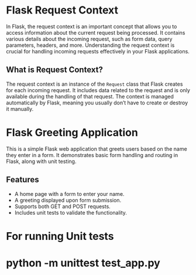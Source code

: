 # Flask Request Context

In Flask, the request context is an important concept that allows you to access information about the current request being processed. It contains various details about the incoming request, such as form data, query parameters, headers, and more. Understanding the request context is crucial for handling incoming requests effectively in your Flask applications.

## What is Request Context?

The request context is an instance of the `Request` class that Flask creates for each incoming request. It includes data related to the request and is only available during the handling of that request. The context is managed automatically by Flask, meaning you usually don’t have to create or destroy it manually.


# Flask Greeting Application

This is a simple Flask web application that greets users based on the name they enter in a form. It demonstrates basic form handling and routing in Flask, along with unit testing.

## Features

- A home page with a form to enter your name.
- A greeting displayed upon form submission.
- Supports both GET and POST requests.
- Includes unit tests to validate the functionality.

# For running Unit tests
# python -m unittest test_app.py